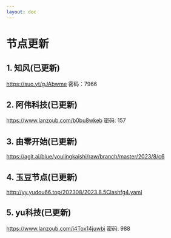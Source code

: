 ```yaml
---
layout: doc
---
```

# 节点更新

## 1. 知风(已更新)

https://suo.yt/gJAbwme 密码：7966

## 2. 阿伟科技(已更新)

https://www.lanzoub.com/b0bu8wkeb 密码: 157

## 3. 由零开始(已更新)

https://agit.ai/blue/youlingkaishi/raw/branch/master/2023/8/c6

## 4. 玉豆节点(已更新)

http://yy.yudou66.top/202308/2023.8.5Clashfg4.yaml
  
## 5. yu科技(已更新)

https://www.lanzoub.com/i4Tox14juwbi 密码: 988
